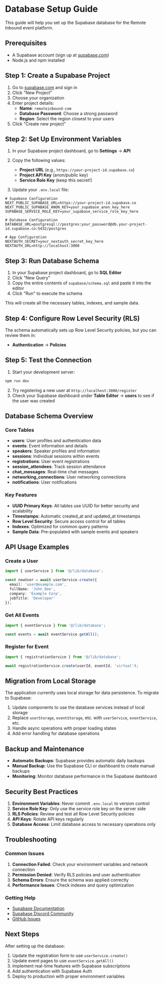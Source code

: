 # Database Setup Guide

This guide will help you set up the Supabase database for the Remote Inbound event platform.

## Prerequisites

- A Supabase account (sign up at [supabase.com](https://supabase.com))
- Node.js and npm installed

## Step 1: Create a Supabase Project

1. Go to [supabase.com](https://supabase.com) and sign in
2. Click "New Project"
3. Choose your organization
4. Enter project details:
   - **Name**: `remoteinbound-com`
   - **Database Password**: Choose a strong password
   - **Region**: Select the region closest to your users
5. Click "Create new project"

## Step 2: Set Up Environment Variables

1. In your Supabase project dashboard, go to **Settings** → **API**
2. Copy the following values:
   - **Project URL** (e.g., `https://your-project-id.supabase.co`)
   - **Project API Key** (anon/public key)
   - **Service Role Key** (keep this secret!)

3. Update your `.env.local` file:

```env
# Supabase Configuration
NEXT_PUBLIC_SUPABASE_URL=https://your-project-id.supabase.co
NEXT_PUBLIC_SUPABASE_ANON_KEY=your_supabase_anon_key_here
SUPABASE_SERVICE_ROLE_KEY=your_supabase_service_role_key_here

# Database Configuration
DATABASE_URL=postgresql://postgres:your_password@db.your-project-id.supabase.co:5432/postgres

# App Configuration
NEXTAUTH_SECRET=your_nextauth_secret_key_here
NEXTAUTH_URL=http://localhost:3000
```

## Step 3: Run Database Schema

1. In your Supabase project dashboard, go to **SQL Editor**
2. Click "New Query"
3. Copy the entire contents of `supabase/schema.sql` and paste it into the editor
4. Click "Run" to execute the schema

This will create all the necessary tables, indexes, and sample data.

## Step 4: Configure Row Level Security (RLS)

The schema automatically sets up Row Level Security policies, but you can review them in:
- **Authentication** → **Policies**

## Step 5: Test the Connection

1. Start your development server:
```bash
npm run dev
```

2. Try registering a new user at `http://localhost:3000/register`
3. Check your Supabase dashboard under **Table Editor** → **users** to see if the user was created

## Database Schema Overview

### Core Tables

- **users**: User profiles and authentication data
- **events**: Event information and details
- **speakers**: Speaker profiles and information
- **sessions**: Individual sessions within events
- **registrations**: User event registrations
- **session_attendees**: Track session attendance
- **chat_messages**: Real-time chat messages
- **networking_connections**: User networking connections
- **notifications**: User notifications

### Key Features

- **UUID Primary Keys**: All tables use UUID for better security and scalability
- **Timestamps**: Automatic created_at and updated_at timestamps
- **Row Level Security**: Secure access control for all tables
- **Indexes**: Optimized for common query patterns
- **Sample Data**: Pre-populated with sample events and speakers

## API Usage Examples

### Create a User
```typescript
import { userService } from '@/lib/database';

const newUser = await userService.create({
  email: 'user@example.com',
  fullName: 'John Doe',
  company: 'Example Corp',
  jobTitle: 'Developer'
});
```

### Get All Events
```typescript
import { eventService } from '@/lib/database';

const events = await eventService.getAll();
```

### Register for Event
```typescript
import { registrationService } from '@/lib/database';

await registrationService.create(userId, eventId, 'virtual');
```

## Migration from Local Storage

The application currently uses local storage for data persistence. To migrate to Supabase:

1. Update components to use the database services instead of local storage
2. Replace `userStorage`, `eventStorage`, etc. with `userService`, `eventService`, etc.
3. Handle async operations with proper loading states
4. Add error handling for database operations

## Backup and Maintenance

- **Automatic Backups**: Supabase provides automatic daily backups
- **Manual Backup**: Use the Supabase CLI or dashboard to create manual backups
- **Monitoring**: Monitor database performance in the Supabase dashboard

## Security Best Practices

1. **Environment Variables**: Never commit `.env.local` to version control
2. **Service Role Key**: Only use the service role key on the server side
3. **RLS Policies**: Review and test all Row Level Security policies
4. **API Keys**: Rotate API keys regularly
5. **Database Access**: Limit database access to necessary operations only

## Troubleshooting

### Common Issues

1. **Connection Failed**: Check your environment variables and network connection
2. **Permission Denied**: Verify RLS policies and user authentication
3. **Schema Errors**: Ensure the schema was applied correctly
4. **Performance Issues**: Check indexes and query optimization

### Getting Help

- [Supabase Documentation](https://supabase.com/docs)
- [Supabase Discord Community](https://discord.supabase.com)
- [GitHub Issues](https://github.com/supabase/supabase/issues)

## Next Steps

After setting up the database:

1. Update the registration form to use `userService.create()`
2. Update event pages to use `eventService.getAll()`
3. Implement real-time features with Supabase subscriptions
4. Add authentication with Supabase Auth
5. Deploy to production with proper environment variables
